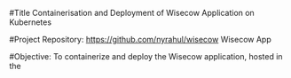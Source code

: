 #Title
Containerisation and Deployment of Wisecow Application on Kubernetes 

#Project Repository: https://github.com/nyrahul/wisecow Wisecow App 

#Objective: 
To containerize and deploy the Wisecow application, hosted in the
